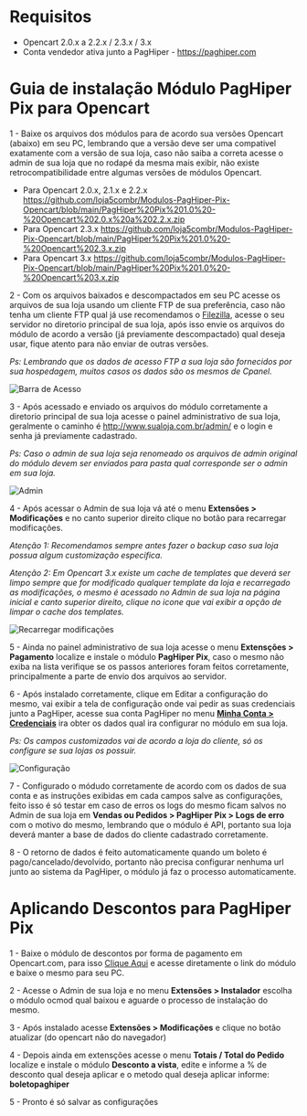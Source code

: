 # Requisitos
- Opencart 2.0.x a 2.2.x / 2.3.x / 3.x
- Conta vendedor ativa junto a PagHiper - https://paghiper.com

# Guia de instalação Módulo PagHiper Pix para Opencart

1 - Baixe os arquivos dos módulos para de acordo sua versões Opencart (abaixo) em seu PC, lembrando que a versão deve ser uma compativel exatamente com a versão de sua loja, caso não saiba a correta acesse o admin de sua loja que no rodapé da mesma mais exibir, não existe retrocompatibilidade entre algumas versões de módulos Opencart.

- Para Opencart 2.0.x, 2.1.x e 2.2.x
https://github.com/loja5combr/Modulos-PagHiper-Pix-Opencart/blob/main/PagHiper%20Pix%201.0%20-%20Opencart%202.0.x%20a%202.2.x.zip
- Para Opencart 2.3.x
https://github.com/loja5combr/Modulos-PagHiper-Pix-Opencart/blob/main/PagHiper%20Pix%201.0%20-%20Opencart%202.3.x.zip
- Para Opencart 3.x
https://github.com/loja5combr/Modulos-PagHiper-Pix-Opencart/blob/main/PagHiper%20Pix%201.0%20-%20Opencart%203.x.zip

2 - Com os arquivos baixados e descompactados em seu PC acesse os arquivos de sua loja usando um cliente FTP de sua preferência, caso não tenha um cliente FTP qual já use recomendamos o [Filezilla](https://loja5.zendesk.com/hc/pt-br/articles/360024298972-Como-utilizar-o-FTP-com-o-FileZilla), acesse o seu servidor no diretorio principal de sua loja, após isso envie os arquivos do módulo de acordo a versão (já previamente descompactado) qual deseja usar, fique atento para não enviar de outras versões.

<i>Ps: Lembrando que os dados de acesso FTP a sua loja são fornecidos por sua hospedagem, muitos casos os dados são os mesmos de Cpanel.</i>

![Barra de Acesso](https://i.imgur.com/gVooTdD.png)

3 - Após acessado e enviado os arquivos do módulo corretamente a diretorio principal de sua loja acesse o painel administrativo de sua loja, geralmente o caminho é http://www.sualoja.com.br/admin/ e o login e senha já previamente cadastrado.

<i>Ps: Caso o admin de sua loja seja renomeado os arquivos de admin original do módulo devem ser enviados para pasta qual corresponde ser o admin em sua loja.</i>

![Admin](https://i.imgur.com/eidEAe2.png)

4 - Após acessar o Admin de sua loja vá até o menu <b>Extensões > Modificações</b> e no canto superior direito clique no botão para recarregar modificações.

<i>Atenção 1: Recomendamos sempre antes fazer o backup caso sua loja possua algum customização especifica.</i>

<i>Atenção 2: Em Opencart 3.x existe um cache de templates que deverá ser limpo sempre que for modificado qualquer template da loja e recarregado as modificações, o mesmo é acessado no Admin de sua loja na página inicial e canto superior direito, clique no icone que vai exibir a opção de limpar o cache dos templates.</i>

![Recarregar modificações](https://i.imgur.com/Ljt73lX.png)

5 - Ainda no painel administrativo de sua loja acesse o menu <b>Extensções > Pagamento</b> localize e instale o módulo <b>PagHiper Pix</b>, caso o mesmo não exiba na lista verifique se os passos anteriores foram feitos corretamente, principalmente a parte de envio dos arquivos ao servidor.

6 - Após instalado corretamente, clique em Editar a configuração do mesmo, vai exibir a tela de configuração onde vai pedir as suas credenciais junto a PagHiper, acesse sua conta PagHiper no menu [<b>Minha Conta > Credenciais</b>](https://www.paghiper.com/painel/credenciais/) ira obter os dados qual ira configurar no módulo em sua loja.

<i>Ps: Os campos customizados vai de acordo a loja do cliente, só os configure se sua lojas os possuir.</i>

![Configuração](https://i.imgur.com/oOq3qLx.png)

7 - Configurado o módudo corretamente de acordo com os dados de sua conta e as instruções exibidas em cada campos salve as configurações, feito isso é só testar em caso de erros os logs do mesmo ficam salvos no Admin de sua loja em <b>Vendas ou Pedidos > PagHiper Pix > Logs de erro</b> com o motivo do mesmo, lembrando que o módulo é API, portanto sua loja deverá manter a base de dados do cliente cadastrado corretamente.

8 - O retorno de dados é feito automaticamente quando um boleto é pago/cancelado/devolvido, portanto não precisa configurar nenhuma url junto ao sistema da PagHiper, o módulo já faz o processo automaticamente.

# Aplicando Descontos para PagHiper Pix

1 - Baixe o módulo de descontos por forma de pagamento em Opencart.com, para isso [Clique Aqui](https://www.opencart.com/index.php?route=marketplace/extension/info&extension_id=21685&filter_search=desconto&filter_license=0) e acesse diretamente o link do módulo e baixe o mesmo para seu PC.

2 - Acesse o Admin de sua loja e no menu <b>Extensões > Instalador</b> escolha o módulo ocmod qual baixou e aguarde o processo de instalação do mesmo.

3 - Após instalado acesse <b>Extensões > Modificações</b> e clique no botão atualizar (do opencart não do navegador)

4 - Depois ainda em extensções acesse o menu <b>Totais / Total do Pedido</b> localize e instale o módulo <b>Desconto a vista</b>, edite e informe a % de desconto qual deseja aplicar e o metodo qual deseja aplicar informe: <b>boletopaghiper</b>

5 - Pronto é só salvar as configurações
